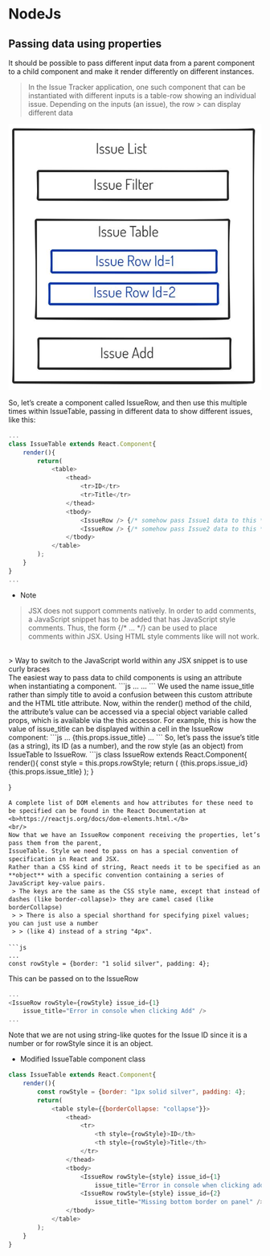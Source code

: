 # NodeJs

## Passing data using properties


It should be possible to pass different input data from a parent component to a child component and make it render differently on different instances.

 > In the Issue Tracker application, one such component that can be instantiated with different
 > inputs is a table-row showing an individual issue. Depending on the inputs (an issue), the row  > can display different data

![Issue-List-UI](./resources/issue-table.JPG)

So, let’s create a component called IssueRow, and then use this multiple times within IssueTable,
passing in different data to show different issues, like this:

```js
...
class IssueTable extends React.Component{
    render(){
        return(
            <table>
                <thead>
                    <tr>ID</tr>
                    <tr>Title</tr>
                </thead>
                <tbody>
                    <IssueRow /> {/* somehow pass Issue1 data to this */}
                    <IssueRow /> {/* somehow pass Issue2 data to this */}
                </tbody>
            </table>
        );
    }
}
...
```
 - Note
 > JSX does not support comments natively. In order to add comments, a JavaScript snippet has to be
 > added that has JavaScript style comments. Thus, the form {/* ... */} can be used to place  
 > comments within JSX. Using HTML style comments like <!-- ... --> will not work.
<br />
 > Way to switch to the JavaScript world within any JSX snippet is to use curly braces
<br />
The easiest way to pass data to child components is using an attribute when instantiating a component.
```js
...
<IssueRow issue_title="Title of the first issue" />
...
```
We used the name issue_title rather than simply title to avoid a confusion between this custom
attribute and the HTML title attribute. Now, within the render() method of the child, the attribute’s value can be accessed via a special object variable called props, which is available via the this accessor. For example, this is how the value of issue_title can be displayed within a cell in the IssueRow component:
```js
...
<td>{this.props.issue_title}</td>
...
```
So, let’s pass the issue’s title (as a string), its ID (as a number), and the row style (as an object) from IssueTable to IssueRow.
```js
class IssueRow extends React.Component{
    render(){
        const style = this.props.rowStyle;
        return (
            <tr>
                <td style={style}>{this.props.issue_id}</td>
                <td style={style}>{this.props.issue_title}</td>
            </tr>
        );
    }
    
}
```
A complete list of DOM elements and how attributes for these need to be specified can be found in the React Documentation at <b>https://reactjs.org/docs/dom-elements.html.</b>
<br/>
Now that we have an IssueRow component receiving the properties, let’s pass them from the parent,
IssueTable. Style we need to pass on has a special convention of specification in React and JSX.
Rather than a CSS kind of string, React needs it to be specified as an **object** with a specific convention containing a series of JavaScript key-value pairs.
 > The keys are the same as the CSS style name, except that instead of dashes (like border-collapse)> they are camel cased (like borderCollapse)
 > > There is also a special shorthand for specifying pixel values; you can just use a number 
 > > (like 4) instead of a string "4px".

```js
...
const rowStyle = {border: "1 solid silver", padding: 4};
```
This can be passed on to the IssueRow

```js
...
<IssueRow rowStyle={rowStyle} issue_id={1}
    issue_title="Error in console when clicking Add" />
...
```
Note that we are not using string-like quotes for the Issue ID since it is a number or for rowStyle since it is an object.

 - Modified IssueTable component class
```js
class IssueTable extends React.Component{
    render(){
        const rowStyle = {border: "1px solid silver", padding: 4};
        return(
            <table style={{borderCollapse: "collapse"}}>
                <thead>
                    <tr>
                        <th style={rowStyle}>ID</th>
                        <th style={rowStyle}>Title</th>
                    </tr>
                </thead>
                <tbody>
                    <IssueRow rowStyle={style} issue_id={1}
                        issue_title="Error in console when clicking add " />
                    <IssueRow rowStyle={style} issue_id={2}
                        issue_title="Missing bottom border on panel" />
                </tbody>
            </table>
        );
    }
}   
```